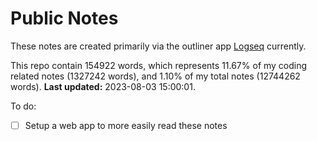 # Public Notes

These notes are created primarily via the outliner app [Logseq](https://github.com/logseq/logseq) currently.

This repo contain 154922 words, which represents 11.67% of my coding related notes (1327242 words), and 1.10% of my total notes (12744262 words). **Last updated:** 2023-08-03 15:00:01. 

To do:

- [ ] Setup a web app to more easily read these notes
